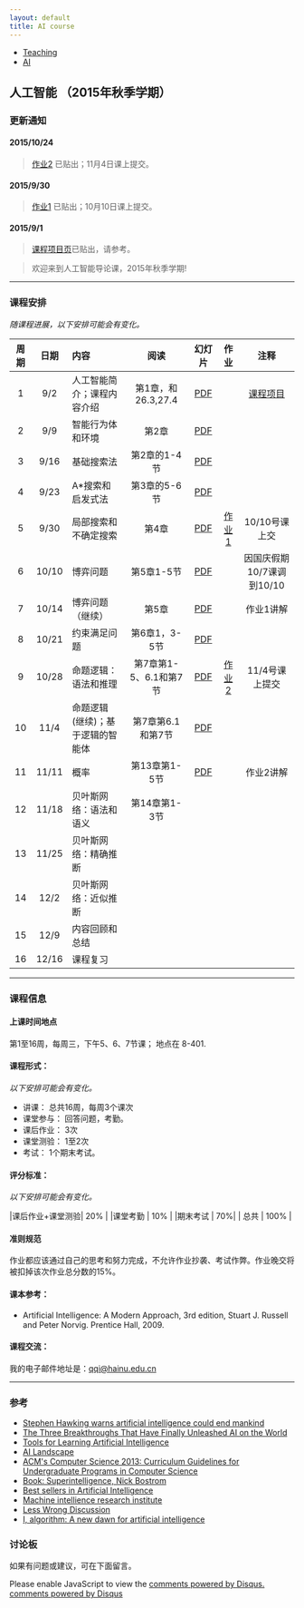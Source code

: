 ```yaml
---
layout: default
title: AI course
---
```


<ul class="breadcrumb">
<li><a href="/teaching/">Teaching</a> <span class="divider"></span></li>
<li><a href="/teaching/AI/">AI</a> <span class="divider"></span></li> 
</ul>

## 人工智能 （2015年秋季学期）

### 更新通知


#### 2015/10/24

> [作业2](HW2.pdf) 已贴出；11月4日课上提交。

#### 2015/9/30

> [作业1](HW1.pdf) 已贴出；10月10日课上提交。

#### 2015/9/1

> [课程项目页](project/)已贴出，请参考。

> 欢迎来到人工智能导论课，2015年秋季学期!

------

### 课程安排
*随课程进展，以下安排可能会有变化。*

| 周期       |日期      |  内容    | 阅读 |幻灯片  |作业     |  注释    |
|:---------:|:-------:|:---------|:--------:|:------:|:------:|:--------:|
|  1      | 9/2   | 人工智能简介；课程内容介绍    | 第1章，和26.3,27.4 | [PDF](lecture01.pdf) |     |  [课程项目](project/)          |
|  2      | 9/9  | 智能行为体和环境   | 第2章 | [PDF](lecture02.pdf)  |    |   |
|  3      | 9/16  | 基础搜索法 | 第2章的1-4节  | [PDF](lecture03.pdf)   |   |   |
|  4      | 9/23  | A*搜索和启发式法  | 第3章的5-6节 |[PDF](lecture04.pdf)  |    |   |
|  5      | 9/30  | 局部搜索和不确定搜索    |第4章  |[PDF](lecture05.pdf)    | [作业1](HW1.pdf)   | 10/10号课上交  |
|  6      | 10/10  | 博弈问题      |第5章1-5节  | [PDF](lecture06.pdf)    |   |因国庆假期10/7课调到10/10  |
|  7      | 10/14 | 博弈问题（继续）  | 第5章  |[PDF](lecture07.pdf)   |   |作业1讲解 |
|  8      | 10/21 | 约束满足问题   | 第6章1，3-5节  |[PDF](lecture08.pdf) |   | |
|  9      | 10/28  | 命题逻辑：语法和推理        |第7章第1-5、6.1和第7节   | [PDF](lecture09.pdf)  | [作业2](HW2.pdf)  |11/4号课上提交 |
|  10     | 11/4 | 命题逻辑(继续)；基于逻辑的智能体    |第7章第6.1和第7节   |[PDF](lecture10.pdf)  |   | |
|  11     | 11/11 | 概率   |第13章第1-5节   |[PDF](lecture11.pdf)  |   |作业2讲解|
|  12     | 11/18 | 贝叶斯网络：语法和语义        |第14章第1-3节   |  |   | |
|  13     | 11/25  | 贝叶斯网络：精确推断          |   |   |   | |
|  14     | 12/2  | 贝叶斯网络：近似推断              |   |   |   | |
|  15     | 12/9 | 内容回顾和总结 |   |    |   | |
|  16     | 12/16 | 课程复习                  |   |   |   |  |


------

### 课程信息

#### 上课时间地点
第1至16周，每周三，下午5、6、7节课； 地点在 8-401.

#### 课程形式：
*以下安排可能会有变化。*

  - 讲课： 总共16周，每周3个课次
  - 课堂参与： 回答问题，考勤。
  - 课后作业：  3次
  - 课堂测验： 1至2次
  - 考试： 1个期末考试。

#### 评分标准：
*以下安排可能会有变化。*

|课后作业+课堂测验| 20% |
|课堂考勤 | 10% |
|期末考试 | 70%| 
| 总共 | 100% |
  
#### 准则规范
作业都应该通过自己的思考和努力完成，不允许作业抄袭、考试作弊。作业晚交将被扣掉该次作业总分数的15%。

#### 课本参考：
  - Artificial Intelligence: A Modern Approach, 3rd edition, Stuart J. Russell and Peter Norvig. Prentice Hall, 2009.
  
#### 课程交流：
我的电子邮件地址是：qqi@hainu.edu.cn


------

### 参考

- [Stephen Hawking warns artificial intelligence could end mankind](http://www.bbc.com/news/technology-30290540)
- [The Three Breakthroughs That Have Finally Unleashed AI on the World](http://www.wired.com/2014/10/future-of-artificial-intelligence)
- [Tools for Learning Artificial Intelligence](http://www.aispace.org/index.shtml)
- [AI Landscape](http://www.aaai.org/AILandscape)
- [ACM's Computer Science 2013: Curriculum Guidelines for Undergraduate Programs in Computer Science](http://www.acm.org/education/CS2013-final-report.pdf)
- [Book: Superintelligence, Nick Bostrom](http://www.amazon.com/gp/product/0199678111?tag=viglink20784-20&pldnSite=1)
- [Best sellers in Artificial Intelligence](http://www.amazon.com/gp/bestsellers/books/491300/ref=zg_b_bs_491300_1)
- [Machine intellience research institute](http://intelligence.org)
- [Less Wrong Discussion](http://lesswrong.com/r/discussion/)
- [I, algorithm: A new dawn for artificial intelligence](http://www.cs.washington.edu/news/TheNewAI_NewScientist.pdf)


### 讨论板
如果有问题或建议，可在下面留言。

<div id="disqus_thread"></div>
<script type="text/javascript">
/* * * CONFIGURATION VARIABLES: EDIT BEFORE PASTING INTO YOUR WEBPAGE * * */
var disqus_shortname = 'hrsq'; // required: replace example with your forum shortname

/* * * DON'T EDIT BELOW THIS LINE * * */
(function() {
var dsq = document.createElement('script'); dsq.type = 'text/javascript'; dsq.async = true;
dsq.src = '//' + disqus_shortname + '.disqus.com/embed.js';
(document.getElementsByTagName('head')[0] || document.getElementsByTagName('body')[0]).appendChild(dsq);
})();
</script>
<noscript>Please enable JavaScript to view the <a href="http://disqus.com/?ref_noscript">comments powered by Disqus.</a></noscript>
<a href="http://disqus.com" class="dsq-brlink">comments powered by <span class="logo-disqus">Disqus</span></a>


